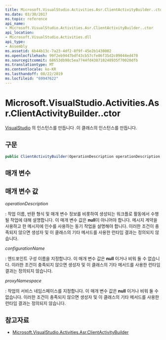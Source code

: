 ```yaml
---
title: Microsoft.VisualStudio.Activities.Asr.ClientActivityBuilder..ctor
ms.date: 03/30/2017
ms.topic: reference
api_name:
- Microsoft.VisualStudio.Activities.Asr.ClientActivityBuilder..ctor
api_location:
- Microsoft.VisualStudio.Activities.dll
api_type:
- Assembly
ms.assetid: 6b44b13c-7a23-4df2-8f9f-45e2b1430002
ms.openlocfilehash: 99f2eb9447bdf43cb57cfe86f35d2c09044ed470
ms.sourcegitcommit: 68653db98c5ea7744fd438710248935f70020dfb
ms.translationtype: MT
ms.contentlocale: ko-KR
ms.lasthandoff: 08/22/2019
ms.locfileid: "69947622"
---
```

# <a name="microsoftvisualstudioactivitiesasrclientactivitybuilderctor"></a>Microsoft.VisualStudio.Activities.Asr.ClientActivityBuilder..ctor
[VisualStudio](microsoft-visualstudio-activities-asr-clientactivitybuilder.md) 의 인스턴스를 만듭니다 .이 클래스의 인스턴스를 만듭니다.  
  
## <a name="syntax"></a>구문  
  
```csharp  
public ClientActivityBuilder(OperationDescription operationDescription, string configurationName, string proxyNamespace);  
```  
  
## <a name="parameters"></a>매개 변수  
  
## <a name="parameter-values"></a>매개 변수 값  
 *operationDescription*  
  
 : 작업 이름, 반환 형식 및 매개 변수 정보를 비롯하여 생성되는 워크플로 활동에서 수행될 작업에 대해 설명합니다. 이 매개 변수 값은 **null**이 아니어야 합니다. 메시지 계약을 사용하고 한 메시지에 인수를 사용하는 동기 작업을 설명해야 합니다. 이러한 조건이 충족되지 않으면 생성자 및 이 클래스의 기타 메서드를 사용한 런타임 결과는 정의되지 않습니다.  
  
 *configurationName*  
  
 : 엔드포인트 구성 이름을 지정합니다. 이 매개 변수 값은 **null** 이거나 비워 둘 수 없습니다. 이러한 조건이 충족되지 않으면 생성자 및 이 클래스의 기타 메서드를 사용한 런타임 결과는 정의되지 않습니다.  
  
 *proxyNamespace*  
  
 : 작업의 서비스 네임스페이스를 지정합니다. 이 매개 변수 값은 **null** 이거나 비워 둘 수 없습니다. 이러한 조건이 충족되지 않으면 생성자 및 이 클래스의 기타 메서드를 사용한 런타임 결과는 정의되지 않습니다.  
  
## <a name="see-also"></a>참고자료

- [Microsoft.VisualStudio.Activities.Asr.ClientActivityBuilder](microsoft-visualstudio-activities-asr-clientactivitybuilder.md)
